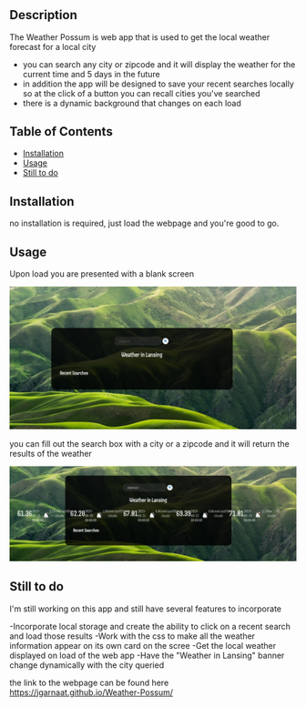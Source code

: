 # <Your-Project-Title>

## Description

The Weather Possum is web app that is used to get the local weather forecast for a local city 

- you can search any city or zipcode and it will display the weather for the current time and 5 days in the future
- in addition the app will be designed to save your recent searches locally so at the click of a button you can recall cities you've searched
- there is a dynamic background that changes on each load
## Table of Contents


- [Installation](#installation)
- [Usage](#usage)
- [Still to do](#Still_to_do)

## Installation

no installation is required, just load the webpage and you're good to go.

## Usage

Upon load you are presented with a blank screen

![Alt text](Assets/Images/Main.png)

you can fill out the search box with a city or a zipcode and it will return the results of the weather

![Alt text](Assets/Images/example.png)
## Still to do

I'm still working on this app and still have several features to incorporate

-Incorporate local storage and create the ability to click on a recent search and load those results
-Work with the css to make all the weather information appear on its own card on the scree
-Get the local weather displayed on load of the web app
-Have the "Weather in Lansing" banner change dynamically with the city queried

the link to the webpage can be found here https://jgarnaat.github.io/Weather-Possum/